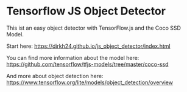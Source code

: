 # Tensorflow JS Object Detector

This ist an easy object detector with TensorFlow.js and the Coco SSD Model.

Start here: https://dirkh24.github.io/js_object_detector/index.html

You can find more information about the model here: https://github.com/tensorflow/tfjs-models/tree/master/coco-ssd

And more about object detection here: https://www.tensorflow.org/lite/models/object_detection/overview

